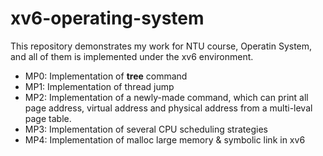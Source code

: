 # xv6-operating-system
This repository demonstrates my work for NTU course, Operatin System, and all of them is implemented under the xv6 environment.
* MP0: Implementation of **tree** command
* MP1: Implementation of thread jump
* MP2: Implementation of a newly-made command, which can print all page address, virtual address and physical address from a multi-leval page table.
* MP3: Implementation of several CPU scheduling strategies
* MP4: Implementation of malloc large memory & symbolic link in xv6
